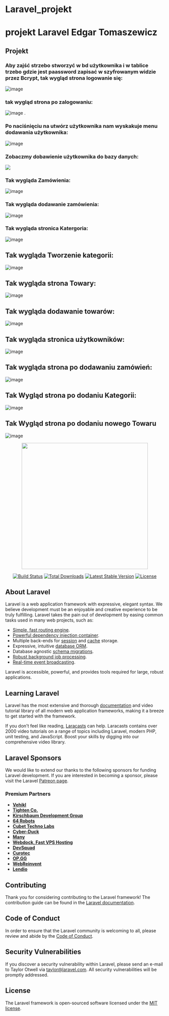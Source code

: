 # Laravel_projekt

</style></head><body><h1 id="pierwszy">projekt Laravel Edgar Tomaszewicz </h1>
<h2 id="projekt-1">Projekt</h2>
    
<h3 id="wygl-d-strony-g-wnej-">Aby zajść strzebo stworzyć w bd użytkownika i w tablice trzebo gdzie jest paassword zapisać w szyfrowanym widzie przez Bcrypt, 
tak wygląd strona logowanie się:</h3>
<p><img src="https://user-images.githubusercontent.com/120020955/231561783-b8c41185-0654-4135-9401-db5792360e72.png" alt="image"></p>
    
<h3 id="wygl">tak wygląd strona po zalogowaniu:</h3>
<p><img src="https://user-images.githubusercontent.com/120020955/231564026-ab8597e7-96ac-4bce-a616-84d783d43062.png" alt="image"> 
 .</p>
 
<h3 id="wygl-d-">Po naciśnięciu na utwórz użytkownika nam wyskakuje menu dodawania użytkownika:</h3>
<p><img src="https://user-images.githubusercontent.com/120020955/231565155-e9f9e10b-8d0a-4896-86c8-6c5740ba679f.png" alt="image">

<h3 id="wygl-d-">Zobaczmy dobawienie użytkownika do bazy danych:</h3>
<p><img src="https://user-images.githubusercontent.com/120020955/231566958-7dfa4a46-7948-4ca3-b8b4-5030374995e1.png"></p>

<h3 id="wygl-*">Tak wygląda Zamówienia:</h3>
<p><img src="https://user-images.githubusercontent.com/120020955/231567813-be068783-63ba-4e2c-92ac-f757a9d2fa83.png" alt="image"></p>

<h3 id="wygl--">Tak wygląda dodawanie zamówienia:</h3>
<p><img src="https://user-images.githubusercontent.com/120020955/231568244-a416961e-c4da-4c60-a752-cec01369451a.png " alt="image"></p>

<h3 id="wygl-*-">Tak wygląda stronica Katergoria:</h3>
<p><img src="https://user-images.githubusercontent.com/120020955/231569104-75798342-18db-4b24-ab0c-199efcf55420.png" alt="image"></p>


<h2 id="wygl-*-*">Tak wygląda Tworzenie kategorii:</h2>
<p><img src="https://user-images.githubusercontent.com/120020955/231569415-ce7c5126-341a-4ca5-8070-77d2abd0d58a.png" alt="image"></p>

<h2 id="wygl-/">Tak wygląda strona Towary:</h2>
<p><img src="https://user-images.githubusercontent.com/120020955/231569900-50201e67-02be-42e5-a5e0-09145493e411.png" alt="image"></p>

<h2 id="wygl-*/">Tak wygląda dodawanie towarów:</h2>
<p><img src="https://user-images.githubusercontent.com/120020955/231570274-c8088b53-6002-4060-bfb6-5a1c5e28375a.png" alt="image"></p>

<h2 id="wygl-45">Tak wygląda stronica użytkowników:</h2>
<p><img src="https://user-images.githubusercontent.com/120020955/231572230-722b18ae-c778-46bd-884e-1c43ae252668.png" alt="image"></p>

<h2 id="wygl-d445">Tak wygląda strona po dodawaniu zamówień:</h2>
<p><img src="https://user-images.githubusercontent.com/120020955/231574521-b1a231c1-1d9c-4710-9950-f3bfa2bceda1.png" alt="image"></p>

<h2 id="wygl-457/">Tak Wygląd strona po dodaniu Kategorii:</h2>
<p><img src="https://user-images.githubusercontent.com/120020955/231574710-b447243f-3fc3-4485-a0e0-331d1a79e899.png" alt="image"></p>

<h2 id="wygl-d">Tak Wygląd strona po dodaniu nowego Towaru</h2>
<p><img src="https://user-images.githubusercontent.com/120020955/231575956-a09e9b03-05bd-447e-bc71-19e6141e0c50.png" alt="image"></p>

</body></html>
<p align="center"><a href="https://laravel.com" target="_blank"><img src="https://raw.githubusercontent.com/laravel/art/master/logo-lockup/5%20SVG/2%20CMYK/1%20Full%20Color/laravel-logolockup-cmyk-red.svg" width="400"></a></p>

<p align="center">
<a href="https://travis-ci.org/laravel/framework"><img src="https://travis-ci.org/laravel/framework.svg" alt="Build Status"></a>
<a href="https://packagist.org/packages/laravel/framework"><img src="https://img.shields.io/packagist/dt/laravel/framework" alt="Total Downloads"></a>
<a href="https://packagist.org/packages/laravel/framework"><img src="https://img.shields.io/packagist/v/laravel/framework" alt="Latest Stable Version"></a>
<a href="https://packagist.org/packages/laravel/framework"><img src="https://img.shields.io/packagist/l/laravel/framework" alt="License"></a>
</p>

## About Laravel

Laravel is a web application framework with expressive, elegant syntax. We believe development must be an enjoyable and creative experience to be truly fulfilling. Laravel takes the pain out of development by easing common tasks used in many web projects, such as:

- [Simple, fast routing engine](https://laravel.com/docs/routing).
- [Powerful dependency injection container](https://laravel.com/docs/container).
- Multiple back-ends for [session](https://laravel.com/docs/session) and [cache](https://laravel.com/docs/cache) storage.
- Expressive, intuitive [database ORM](https://laravel.com/docs/eloquent).
- Database agnostic [schema migrations](https://laravel.com/docs/migrations).
- [Robust background job processing](https://laravel.com/docs/queues).
- [Real-time event broadcasting](https://laravel.com/docs/broadcasting).

Laravel is accessible, powerful, and provides tools required for large, robust applications.

## Learning Laravel

Laravel has the most extensive and thorough [documentation](https://laravel.com/docs) and video tutorial library of all modern web application frameworks, making it a breeze to get started with the framework.

If you don't feel like reading, [Laracasts](https://laracasts.com) can help. Laracasts contains over 2000 video tutorials on a range of topics including Laravel, modern PHP, unit testing, and JavaScript. Boost your skills by digging into our comprehensive video library.

## Laravel Sponsors

We would like to extend our thanks to the following sponsors for funding Laravel development. If you are interested in becoming a sponsor, please visit the Laravel [Patreon page](https://patreon.com/taylorotwell).

### Premium Partners

- **[Vehikl](https://vehikl.com/)**
- **[Tighten Co.](https://tighten.co)**
- **[Kirschbaum Development Group](https://kirschbaumdevelopment.com)**
- **[64 Robots](https://64robots.com)**
- **[Cubet Techno Labs](https://cubettech.com)**
- **[Cyber-Duck](https://cyber-duck.co.uk)**
- **[Many](https://www.many.co.uk)**
- **[Webdock, Fast VPS Hosting](https://www.webdock.io/en)**
- **[DevSquad](https://devsquad.com)**
- **[Curotec](https://www.curotec.com/services/technologies/laravel/)**
- **[OP.GG](https://op.gg)**
- **[WebReinvent](https://webreinvent.com/?utm_source=laravel&utm_medium=github&utm_campaign=patreon-sponsors)**
- **[Lendio](https://lendio.com)**

## Contributing

Thank you for considering contributing to the Laravel framework! The contribution guide can be found in the [Laravel documentation](https://laravel.com/docs/contributions).

## Code of Conduct

In order to ensure that the Laravel community is welcoming to all, please review and abide by the [Code of Conduct](https://laravel.com/docs/contributions#code-of-conduct).

## Security Vulnerabilities

If you discover a security vulnerability within Laravel, please send an e-mail to Taylor Otwell via [taylor@laravel.com](mailto:taylor@laravel.com). All security vulnerabilities will be promptly addressed.

## License

The Laravel framework is open-sourced software licensed under the [MIT license](https://opensource.org/licenses/MIT).
